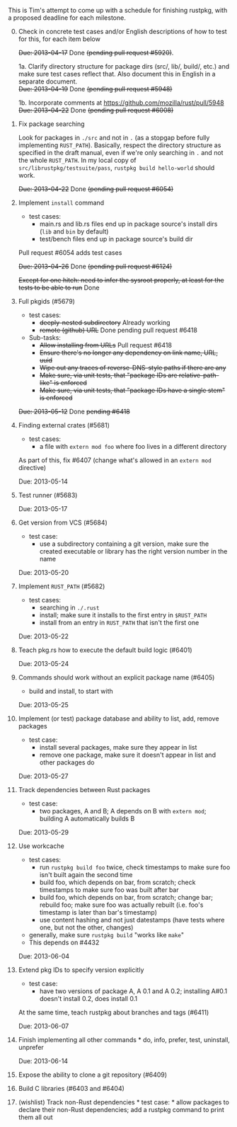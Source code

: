 This is Tim's attempt to come up with a schedule for finishing rustpkg, with a proposed deadline for each milestone.

0. Check in concrete test cases and/or English descriptions of how to test for this, for each item below

      ~~Due: 2013-04-17~~ Done ~~(pending pull request #5920)~~.

      1a. Clarify directory structure for package dirs (src/, lib/, build/, etc.) and make sure test cases reflect that. Also document this in English in a separate document.    
         ~~Due: 2013-04-19~~ Done ~~(pending pull request #5948)~~

      1b. Incorporate comments at https://github.com/mozilla/rust/pull/5948
          ~~Due: 2013-04-22~~ Done ~~(pending pull request #6008)~~
    
1. Fix package searching

   Look for packages in `./src` and not in `.` (as a stopgap before fully implementing `RUST_PATH`). Basically, respect the directory structure as specified in the draft manual, even if we're only searching in `.` and not the whole `RUST_PATH`. In my local copy of `src/librustpkg/testsuite/pass`, `rustpkg build hello-world` should work.
         
   ~~Due: 2013-04-22~~ Done ~~(pending pull request #6054)~~

1. Implement `install` command
      * test cases:
        * main.rs and lib.rs files end up in package source's install dirs (`lib` and `bin` by default)
      	* test/bench files end up in package source's build dir

   Pull request #6054 adds test cases

   ~~Due: 2013-04-26~~ Done ~~(pending pull request #6124)~~

   ~~Except for one hitch: need to infer the sysroot properly, at least for the tests to be able to run~~ Done

2. Full	pkgids (#5679)
      * test cases:
         * ~~deeply-nested subdirectory~~ Already working
      	 * ~~remote (github) URL~~ Done pending pull request #6418
      * Sub-tasks:
         * ~~Allow installing from URLs~~ Pull request #6418
         * ~~Ensure there's no longer any dependency on link name, URL, uuid~~
         * ~~Wipe out any traces of reverse-DNS-style paths if there are any~~
         * ~~Make sure, via unit tests, that "package IDs are relative-path-like" is enforced~~
         * ~~Make sure, via unit tests, that "package IDs have a single stem" is enforced~~

   ~~Due: 2013-05-12~~ Done ~~pending #6418~~

4. Finding external crates (#5681)
      * test cases:
          * a file with `extern mod foo` where foo lives in a different directory

   As part of this, fix #6407 (change what's allowed in an `extern mod` directive)

   Due: 2013-05-14

3. Test	runner (#5683)

   Due: 2013-05-17

5. Get version from VCS (#5684)
      * test case:
          * use a subdirectory containing a git version, make sure the created executable or library has the right version number in the name

   Due: 2013-05-20

6. Implement `RUST_PATH` (#5682)
      * test cases:
          * searching in `./.rust`
      	  * install; make sure it installs to the first entry in `$RUST_PATH`
      	  * install from an entry in `RUST_PATH` that isn't the first one

   Due: 2013-05-22

6. Teach pkg.rs how to execute the default build logic (#6401)

   Due: 2013-05-24

6. Commands should work without an explicit package name (#6405)
      * build and install, to start with

   Due: 2013-05-25

7. Implement (or test) package database	and ability to list, add, remove packages
      * test case:
          * install several packages, make sure they appear in list
      	  * remove one package, make sure it doesn't appear in list and other packages do

   Due: 2013-05-27

8. Track dependencies between Rust packages
      * test case:
          * two packages, A and B; A depends on B with ```extern mod```; building A automatically builds B

   Due: 2013-05-29

8. Use workcache
      * test cases:
          * run `rustpkg build foo` twice, check timestamps to make sure foo isn't built again the second time
          * build foo, which depends on bar, from scratch; check timestamps to make sure foo was built after bar
          * build foo, which depends on bar, from scratch; change bar; rebuild foo; make sure foo was actually rebuilt (i.e. foo's timestamp is later than bar's timestamp)
          * use content hashing and not just datestamps (have tests where one, but not the other, changes)
      * generally, make sure ```rustpkg build``` "works like ```make```"
      * This depends on #4432

   Due: 2013-06-04

8. Extend pkg IDs to specify version explicitly
      * test case:
           * have two versions of package A, A 0.1 and A 0.2; installing A#0.1 doesn't install 0.2, does install 0.1
   
   At the same time, teach rustpkg about branches and tags (#6411)

   Due: 2013-06-07

8. Finish implementing all other commands
       * do, info, prefer, test, uninstall, unprefer

   Due: 2013-06-14

8. Expose the ability to clone a git repository (#6409)

8. Build C libraries (#6403 and #6404)

8. (wishlist) Track non-Rust dependencies
       * test case:
           * allow packages to declare their non-Rust dependencies; add a rustpkg command to print them all out